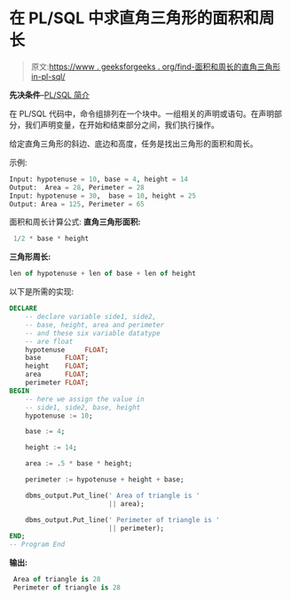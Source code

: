 # 在 PL/SQL 中求直角三角形的面积和周长

> 原文:[https://www . geeksforgeeks . org/find-面积和周长的直角三角形 in-pl-sql/](https://www.geeksforgeeks.org/find-the-area-and-perimeter-of-right-triangle-in-pl-sql/)

**先决条件**–[PL/SQL 简介](https://www.geeksforgeeks.org/plsql-introduction/)

在 PL/SQL 代码中，命令组排列在一个块中。一组相关的声明或语句。在声明部分，我们声明变量，在开始和结束部分之间，我们执行操作。

给定直角三角形的斜边、底边和高度，任务是找出三角形的面积和周长。

示例:

```sql
Input: hypotenuse = 10, base = 4, height = 14
Output:  Area = 28, Perimeter = 28
Input: hypotenuse = 30,  base = 10, height = 25
Output: Area = 125, Perimeter = 65

```

面积和周长计算公式:
**直角三角形面积:**

```sql
 1/2 * base * height
```

**三角形周长:**

```sql
len of hypotenuse + len of base + len of height
```

以下是所需的实现:

```sql
DECLARE
    -- declare variable side1, side2,
    -- base, height, area and perimeter
    -- and these six variable datatype
    -- are float
    hypotenuse     FLOAT;
    base      FLOAT;
    height    FLOAT;
    area      FLOAT;
    perimeter FLOAT;
BEGIN
    -- here we assign the value in
    -- side1, side2, base, height  
    hypotenuse := 10;

    base := 4;

    height := 14;

    area := .5 * base * height;

    perimeter := hypotenuse + height + base;

    dbms_output.Put_line(' Area of triangle is '
                         || area);

    dbms_output.Put_line(' Perimeter of triangle is '
                         || perimeter);
END;
-- Program End 
```

**输出:**

```sql
 Area of triangle is 28
 Perimeter of triangle is 28

```